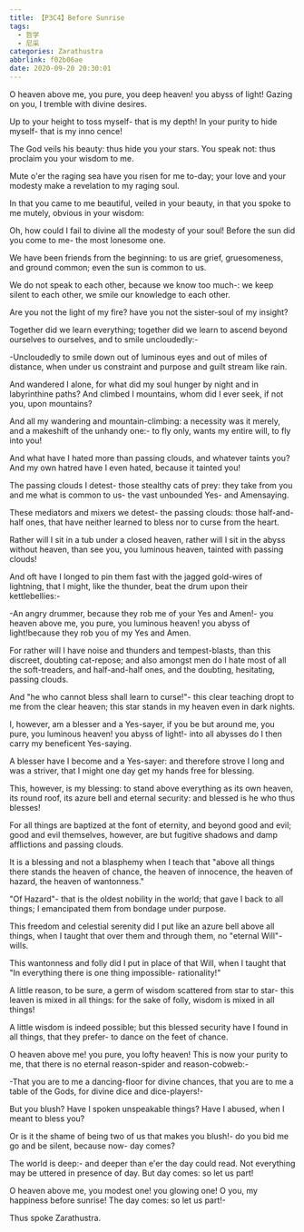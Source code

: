```yaml
---
title: 【P3C4】Before Sunrise
tags:
  - 哲学
  - 尼采
categories: Zarathustra
abbrlink: f02b06ae
date: 2020-09-20 20:30:01
---
```

O heaven above me, you pure, you deep heaven! you abyss of light! Gazing on you, I tremble with divine desires.

Up to your height to toss myself- that is my depth! In your purity to hide myself- that is my inno cence!

The God veils his beauty: thus hide you your stars. You speak not: thus proclaim you your wisdom to me.
<!-- more -->
Mute o'er the raging sea have you risen for me to-day; your love and your modesty make a revelation to my raging soul.

In that you came to me beautiful, veiled in your beauty, in that you spoke to me mutely, obvious in your wisdom:

Oh, how could I fail to divine all the modesty of your soul! Before the sun did you come to me- the most lonesome one.

We have been friends from the beginning: to us are grief, gruesomeness, and ground common; even the sun is common to us.

We do not speak to each other, because we know too much-: we keep silent to each other, we smile our knowledge to each other.

Are you not the light of my fire? have you not the sister-soul of my insight?

Together did we learn everything; together did we learn to ascend beyond ourselves to ourselves, and to smile uncloudedly:-

-Uncloudedly to smile down out of luminous eyes and out of miles of distance, when under us constraint and purpose and guilt stream like rain.

And wandered I alone, for what did my soul hunger by night and in labyrinthine paths? And climbed I mountains, whom did I ever seek, if not you, upon mountains?

And all my wandering and mountain-climbing: a necessity was it merely, and a makeshift of the unhandy one:- to fly only, wants my entire will, to fly into you!

And what have I hated more than passing clouds, and whatever taints you? And my own hatred have I even hated, because it tainted you!

The passing clouds I detest- those stealthy cats of prey: they take from you and me what is common to us- the vast unbounded Yes- and Amensaying.

These mediators and mixers we detest- the passing clouds: those half-and-half ones, that have neither learned to bless nor to curse from the heart.

Rather will I sit in a tub under a closed heaven, rather will I sit in the abyss without heaven, than see you, you luminous heaven, tainted with passing clouds!

And oft have I longed to pin them fast with the jagged gold-wires of lightning, that I might, like the thunder, beat the drum upon their kettlebellies:-

-An angry drummer, because they rob me of your Yes and Amen!- you heaven above me, you pure, you luminous heaven! you abyss of light!because they rob you of my Yes and Amen.

For rather will I have noise and thunders and tempest-blasts, than this discreet, doubting cat-repose; and also amongst men do I hate most of all the soft-treaders, and half-and-half ones, and the doubting, hesitating, passing clouds.

And "he who cannot bless shall learn to curse!"- this clear teaching dropt to me from the clear heaven; this star stands in my heaven even in dark nights.

I, however, am a blesser and a Yes-sayer, if you be but around me, you pure, you luminous heaven! you abyss of light!- into all abysses do I then carry my beneficent Yes-saying.

A blesser have I become and a Yes-sayer: and therefore strove I long and was a striver, that I might one day get my hands free for blessing.

This, however, is my blessing: to stand above everything as its own heaven, its round roof, its azure bell and eternal security: and blessed is he who thus blesses!

For all things are baptized at the font of eternity, and beyond good and evil; good and evil themselves, however, are but fugitive shadows and damp afflictions and passing clouds.

It is a blessing and not a blasphemy when I teach that "above all things there stands the heaven of chance, the heaven of innocence, the heaven of hazard, the heaven of wantonness."

"Of Hazard"- that is the oldest nobility in the world; that gave I back to all things; I emancipated them from bondage under purpose.

This freedom and celestial serenity did I put like an azure bell above all things, when I taught that over them and through them, no "eternal Will"- wills.

This wantonness and folly did I put in place of that Will, when I taught that "In everything there is one thing impossible- rationality!"

A little reason, to be sure, a germ of wisdom scattered from star to star- this leaven is mixed in all things: for the sake of folly, wisdom is mixed in all things!

A little wisdom is indeed possible; but this blessed security have I found in all things, that they prefer- to dance on the feet of chance.

O heaven above me! you pure, you lofty heaven! This is now your purity to me, that there is no eternal reason-spider and reason-cobweb:-

-That you are to me a dancing-floor for divine chances, that you are to me a table of the Gods, for divine dice and dice-players!-

But you blush? Have I spoken unspeakable things? Have I abused, when I meant to bless you?

Or is it the shame of being two of us that makes you blush!- do you bid me go and be silent, because now- day comes?

The world is deep:- and deeper than e'er the day could read. Not everything may be uttered in presence of day. But day comes: so let us part!

O heaven above me, you modest one! you glowing one! O you, my happiness before sunrise! The day comes: so let us part!-

Thus spoke Zarathustra.
